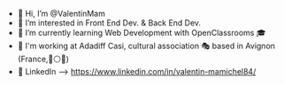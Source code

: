 - 👋 Hi, I’m @ValentinMam
- 👀 I’m interested in Front End Dev. & Back End Dev.
- 🌱 I’m currently learning Web Development with OpenClassrooms 🎓
- 💼 I'm working at Adadiff Casi, cultural association 🎭 based in Avignon (France,🔵⚪🔴) 
- 🔎 LinkedIn --> https://www.linkedin.com/in/valentin-mamichel84/
